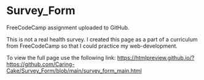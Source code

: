 # Survey_Form
FreeCodeCamp assignment uploaded to GitHub.

This is not a real health survey.
I created this page as a part of a curriculum from FreeCodeCamp so that I could practice my web-development.

To view the full page use the following link:
https://htmlpreview.github.io/?https://github.com/Caring-Cake/Survey_Form/blob/main/survey_form_main.html
